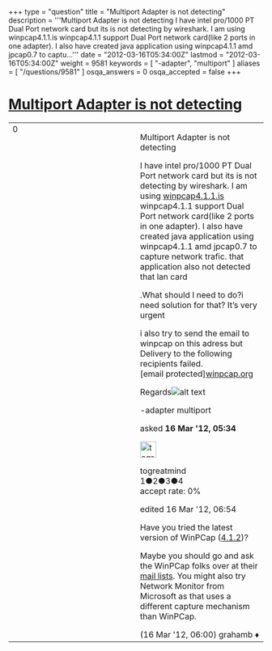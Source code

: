+++
type = "question"
title = "Multiport Adapter is not detecting"
description = '''Multiport Adapter is not detecting I have intel pro/1000 PT Dual Port network card but its is not detecting by wireshark. I am using winpcap4.1.1.is winpcap4.1.1 support Dual Port network card(like 2 ports in one adapter). I also have created java application using winpcap4.1.1 amd jpcap0.7 to captu...'''
date = "2012-03-16T05:34:00Z"
lastmod = "2012-03-16T05:34:00Z"
weight = 9581
keywords = [ "-adapter", "multiport" ]
aliases = [ "/questions/9581" ]
osqa_answers = 0
osqa_accepted = false
+++

<div class="headNormal">

# [Multiport Adapter is not detecting](/questions/9581/multiport-adapter-is-not-detecting)

</div>

<div id="main-body">

<div id="askform">

<table id="question-table" style="width:100%;"><colgroup><col style="width: 50%" /><col style="width: 50%" /></colgroup><tbody><tr class="odd"><td style="width: 30px; vertical-align: top"><div class="vote-buttons"><div id="post-9581-score" class="post-score" title="current number of votes">0</div><div id="favorite-count" class="favorite-count"></div></div></td><td><div id="item-right"><div class="question-body"><p>Multiport Adapter is not detecting</p><p>I have intel pro/1000 PT Dual Port network card but its is not detecting by wireshark. I am using <a href="http://winpcap4.1.1.is">winpcap4.1.1.is</a> winpcap4.1.1 support Dual Port network card(like 2 ports in one adapter). I also have created java application using winpcap4.1.1 amd jpcap0.7 to capture network trafic. that application also not detected that lan card</p><p>.What should I need to do?i need solution for that? It’s very urgent</p><p>i also try to send the email to winpcap on this adress but Delivery to the following recipients failed. [email protected]<a href="http://winpcap.org">winpcap.org</a></p><p>Regards<img src="http://upload.ecvv.com/upload/Product/201011/China_Intel_EXPI9402PTBLK_PRO_1000_PT_Dual_Port_Server201011161044350.jpg" alt="alt text" /></p></div><div id="question-tags" class="tags-container tags">-adapter multiport</div><div id="question-controls" class="post-controls"></div><div class="post-update-info-container"><div class="post-update-info post-update-info-user"><p>asked <strong>16 Mar '12, 05:34</strong></p><img src="https://secure.gravatar.com/avatar/606252e8dfea9cac0294fa56234519a1?s=32&amp;d=identicon&amp;r=g" class="gravatar" width="32" height="32" alt="togreatmind&#39;s gravatar image" /><p>togreatmind<br />
<span class="score" title="1 reputation points">1</span><span title="2 badges"><span class="badge1">●</span><span class="badgecount">2</span></span><span title="3 badges"><span class="silver">●</span><span class="badgecount">3</span></span><span title="4 badges"><span class="bronze">●</span><span class="badgecount">4</span></span><br />
<span class="accept_rate" title="Rate of the user&#39;s accepted answers">accept rate:</span> <span title="togreatmind has no accepted answers">0%</span></p></img></div><div class="post-update-info post-update-info-edited"><p>edited 16 Mar '12, 06:54</p></div></div><div id="comments-container-9581" class="comments-container"><span id="9583"></span><div id="comment-9583" class="comment"><div id="post-9583-score" class="comment-score"></div><div class="comment-text"><p>Have you tried the latest version of WinPCap (<a href="http://www.winpcap.org/install/default.htm">4.1.2</a>)?</p><p>Maybe you should go and ask the WinPCap folks over at their <a href="http://www.winpcap.org/contact.htm">mail lists</a>. You might also try Network Monitor from Microsoft as that uses a different capture mechanism than WinPCap.</p></div><div id="comment-9583-info" class="comment-info"><span class="comment-age">(16 Mar '12, 06:00)</span> grahamb ♦</div></div></div><div id="comment-tools-9581" class="comment-tools"></div><div class="clear"></div><div id="comment-9581-form-container" class="comment-form-container"></div><div class="clear"></div></div></td></tr></tbody></table>

</div>

</div>

